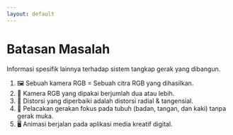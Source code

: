 ```yaml
---
layout: default
---
```

# Batasan Masalah

Informasi spesifik lainnya terhadap sistem tangkap gerak yang dibangun.

<v-clicks>

1. 🖼 Sebuah kamera RGB = Sebuah citra RGB yang dihasilkan.
2. 📸 Kamera RGB yang dipakai berjumlah dua atau lebih.
3. 🔎 Distorsi yang diperbaiki adalah distorsi radial & tangensial.
4. 🕺 Pelacakan gerakan fokus pada tubuh (badan, tangan, dan kaki) tanpa gerak muka.
5. 🖥 Animasi berjalan pada aplikasi media kreatif digital.

</v-clicks>

<div class="abs-br m-8 flex gap-2 text-sm opacity-50">
  <SlideCurrentNo />
</div>
